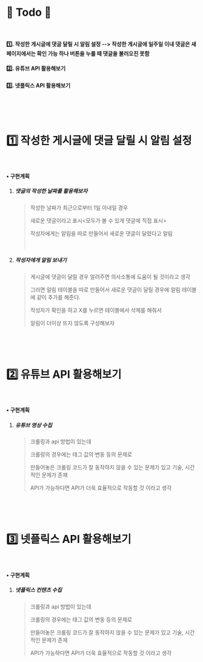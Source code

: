 # 📃 Todo 🥳

<br>

#### :one:. 작성한 게시글에 댓글 달릴 시 알림 설정     --> 작성한 게시글에 일주일 이내 댓글은 새 페이지에서는 확인 가능 하나 버튼을 누를 때 댓글을 불러오진 못함

#### :two:. 유튜브 API 활용해보기

#### :three:. 넷플릭스 API 활용해보기

<br>

<br>

<br>

# :one: 작성한 게시글에 댓글 달릴 시 알림 설정

<br>

#### • 구현계획

1. ##### 댓글의 작성한 날짜를 활용해보자

   >작성한 날짜가 최근으로부터 1일 이내일 경우 
   >
   >새로운 댓글이라고 표시<모두가 볼 수 있게 댓글에 직접 표시>
   >
   >작성자에게는 알림을 따로 만들어서 새로운 댓글이 달렸다고 알림
   >
   ><br>

2. ##### 작성자에게 알림 보내기

   >게시글에 댓글이 달릴 경우 알려주면 의사소통에 도움이 될 것이라고 생각
   >
   >그러면 알림 테이블을 따로 만들어서 새로운 댓글이 달릴 경우에 알림 테이블에 같이 추가를 해준다.
   >
   >작성자가 확인을 하고 X를 누르면 테이블에서 삭제를 해줘서 
   >
   >알림이 더이상 뜨지 않도록 구성해보자

<br>

<br>

<br>

# :two: 유튜브 API 활용해보기

<br>

#### • 구현계획

1. ##### 유튜브 영상 수집

   >크롤링과 api 방법이 있는데
   >
   >크롤링의 경우에는 태그 값의 변동 등의 문제로 
   >
   >만들어놓은 크롤링 코드가 잘 동작하지 않을 수 있는 문제가 있고 기술, 시간적인 문제가 존재
   >
   >API가 가능하다면 API가 더욱 효율적으로 작동할 것 이라고 생각

<br>

<br>

<br>

# :three: 넷플릭스 API 활용해보기

<br>

#### • 구현계획

1. ##### 넷플릭스 컨텐츠 수집

   >크롤링과 api 방법이 있는데
   >
   >크롤링의 경우에는 태그 값의 변동 등의 문제로 
   >
   >만들어놓은 크롤링 코드가 잘 동작하지 않을 수 있는 문제가 있고 기술, 시간적인 문제가 존재
   >
   >API가 가능하다면 API가 더욱 효율적으로 작동할 것 이라고 생각